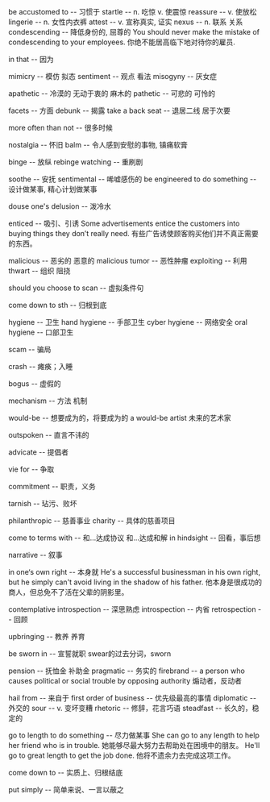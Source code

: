 be accustomed to -- 习惯于
startle -- n. 吃惊  v. 使震惊
reassure -- v. 使放松
lingerie -- n. 女性内衣裤
attest -- v. 宣称真实, 证实
nexus -- n. 联系 关系
condescending -- 降低身份的, 屈尊的
	You should never make the mistake of condescending to your employees.
	你绝不能居高临下地对待你的雇员.

in that -- 因为

mimicry -- 模仿 拟态
sentiment -- 观点 看法
misogyny -- 厌女症

apathetic -- 冷漠的 无动于衷的 麻木的
pathetic -- 可悲的 可怜的

facets -- 方面
debunk -- 揭露
take a back seat  -- 退居二线 居于次要

more often than not -- 很多时候

nostalgia -- 怀旧
balm  --  令人感到安慰的事物, 镇痛软膏

binge  --  放纵
rebinge watching  -- 重刷剧

soothe -- 安抚
sentimental -- 唏嘘感伤的
be engineered to do something -- 设计做某事, 精心计划做某事

douse one's delusion -- 泼冷水


enticed --  吸引、引诱
Some advertisements entice the customers into buying things they don’t really need.
有些广告诱使顾客购买他们并不真正需要的东西。

malicious -- 恶劣的 恶意的
malicious tumor -- 恶性肿瘤
exploiting -- 利用
thwart -- 组织 阻挠

should you choose to scan -- 虚拟条件句

come down to sth -- 归根到底

hygiene -- 卫生
hand hygiene -- 手部卫生
cyber hygiene -- 网络安全
oral hygiene -- 口部卫生

scam -- 骗局

crash -- 瘫痪；入睡

bogus -- 虚假的

mechanism -- 方法 机制

would-be -- 想要成为的，将要成为的
a would-be artist 未来的艺术家

outspoken -- 直言不讳的

advicate -- 提倡者

vie for -- 争取

commitment -- 职责，义务

tarnish -- 玷污、败坏

philanthropic -- 慈善事业
charity -- 具体的慈善项目


come to terms with -- 和...达成协议 和...达成和解
in hindsight -- 回看，事后想

narrative -- 叙事

in one‘s own right -- 本身就
He's a successful businessman in his own right, but he simply can't avoid living in the shadow of his father. 他本身是很成功的商人，但总免不了活在父辈的阴影里。

contemplative introspection -- 深思熟虑
introspection -- 内省
retrospection -- 回顾


upbringing -- 教养 养育

be sworn in --  宣誓就职
swear的过去分词，sworn

pension -- 抚恤金 补助金
pragmatic -- 务实的
firebrand -- a person who causes political or social trouble by opposing authority 煽动者，反动者

hail from -- 来自于
first order of business -- 优先级最高的事情
diplomatic -- 外交的
sour -- v. 变坏变糟
rhetoric -- 修辞，花言巧语
steadfast -- 长久的，稳定的


go to length to do something -- 尽力做某事
She can go to any length to help her friend who is in trouble. 她能够尽最大努力去帮助处在困境中的朋友。
He'll go to great length to get the job done. 他将不遗余力去完成这项工作。

come down to -- 实质上、归根结底

put simply -- 简单来说、一言以蔽之